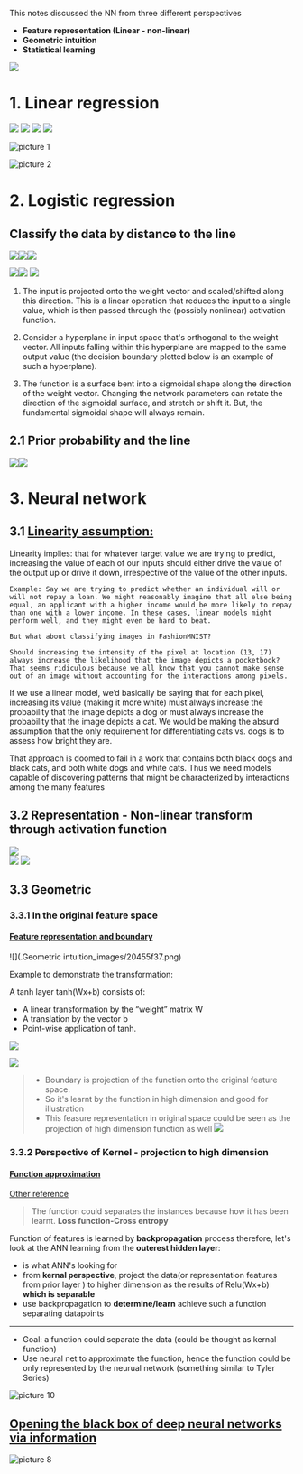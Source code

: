 This notes discussed the NN from three different perspectives

- **Feature representation (Linear - non-linear)**
- **Geometric intuition**
- **Statistical learning**


![](.Neural_net_work_images/fa25f84b.png)

# 1. Linear regression
![](.Neural_net_work_images/606b2866.png)
![](.Neural_net_work_images/175201d6.png)
![](.Neural_net_work_images/270f5bf5.png)
![](.Neural_net_work_images/c75556be.png)

![picture 1](../../images/a4576f84b140f840baa39243f911e2616379bf76f21fb9d4fe88ed9e3ae5dd18.jpg)  

![picture 2](../../images/960da22eee12f7570431c03f2812e3aae3ac637fb72d4518ba7399a1baa40368.png)  

# 2. Logistic regression

## Classify the data by distance to the line

![](.Neural_net_work_images/498b7559.png)![](.Neural_net_work_images/f3147230.png)![](.Neural_net_work_images/e7c01cfb.png)

![](.Neural_net_work_images/8c45874f.png)![](.Neural_net_work_images/58141733.png)
![](.Neural_net_work_images/5eba48ea.png)


1.	The input is projected onto the weight vector and scaled/shifted along this direction. This is a linear operation that reduces the input to a single value, which is then passed through the (possibly nonlinear) activation function.

2.	Consider a hyperplane in input space that's orthogonal to the weight vector. All inputs falling within this hyperplane are mapped to the same output value (the decision boundary plotted below is an example of such a hyperplane). 

3.	The function is a surface bent into a sigmoidal shape along the direction of the weight vector. Changing the network parameters can rotate the direction of the sigmoidal surface, and stretch or shift it. But, the fundamental sigmoidal shape will always remain.

## 2.1 Prior probability and the line
![](.Neural_net_work_images/5214ece0.png)![](.Neural_net_work_images/70a922a4.png)

# 3. Neural network
## 3.1 [Linearity assumption:](http://d2l.ai/chapter_multilayer-perceptrons/mlp.html)


Linearity implies: that for whatever target value we are trying to predict, increasing the value of each of our inputs should either drive the value of the output up or drive it down, irrespective of the value of the other inputs.

    Example: Say we are trying to predict whether an individual will or will not repay a loan. We might reasonably imagine that all else being equal, an applicant with a higher income would be more likely to repay than one with a lower income. In these cases, linear models might perform well, and they might even be hard to beat.

    But what about classifying images in FashionMNIST? 
    
    Should increasing the intensity of the pixel at location (13, 17) always increase the likelihood that the image depicts a pocketbook? That seems ridiculous because we all know that you cannot make sense out of an image without accounting for the interactions among pixels.

If we use a linear model, we’d basically be saying that for each pixel, increasing its value (making it more white) 
must always increase the probability that the image depicts a dog or 
must always increase the probability that the image depicts a cat. 
We would be making the absurd assumption that the only requirement for 
differentiating cats vs. dogs is to assess how bright they are. 

That approach is doomed to fail in a work that contains both black dogs and black cats, 
and both white dogs and white cats. Thus we need models capable of discovering patterns 
that might be characterized by interactions among the many features

## 3.2 Representation - Non-linear transform through activation function
![](.Neural_net_work_images/bb8fd916.png)  
![](.Neural_net_work_images/b123a8c2.png)
![](.Neural_net_work_images/0e93135d.png)

## 3.3 Geometric
### 3.3.1 In the original feature space

#### [Feature representation and boundary](https://colah.github.io/posts/2014-03-NN-Manifolds-Topology/)
![](.Geometric intuition_images/20455f37.png)

Example to demonstrate the transformation:  

A tanh layer tanh(Wx+b) consists of:
- A linear transformation by the “weight” matrix W
- A translation by the vector b
- Point-wise application of tanh.

![](https://colah.github.io/posts/2014-03-NN-Manifolds-Topology/img/1layer.gif)

![](https://colah.github.io/posts/2014-03-NN-Manifolds-Topology/img/spiral.1-2.2-2-2-2-2-2.gif)


>- Boundary is projection of the function onto the original feature space. 
>- So it's learnt by the function in high dimension and good for illustration
>- This feasure representation in original space could be seen as the projection 
of high dimension function as well
![](.Neural_net_work_images/42fc6263.png)

### 3.3.2 Perspective of Kernel - projection to high dimension
#### [Function approximation](https://towardsdatascience.com/representation-power-of-neural-networks-8e99a383586) 
[Other reference](http://neuralnetworksanddeeplearning.com/chap4.html)
> The function could separates the instances because how it has been learnt. **Loss function-Cross entropy**

Function of features is learned by **backpropagation** process therefore, 
let's look at the ANN learning from the **outerest hidden layer**:
- is what ANN's looking for 
- from **kernal perspective**, project the data(or representation features from prior layer ) 
to higher dimension as the results of Relu(Wx+b) **which is separable**
- use backpropagation to **determine/learn** achieve such a function separating datapoints
---
- Goal: a function could separate the data (could be thought as kernal function)
- Use neural net to approximate the function, hence the function could be only represented by
the neurual network (something similar to Tyler Series)

![picture 10](../../images/e487e739add0b1931db6d008c43ea347e94aa57bbf6337394d97b2ff72647ade.png)  

## [Opening the black box of deep neural networks via information](http://mitliagkas.github.io/ift6085/student_slides/IFT6085_Presentation_IB.pdf)

![picture 8](../../images/85b69cb8ba9307ff7907fa1777781e3cb3044bbd2969bd0b58c01212f861a115.png)  


